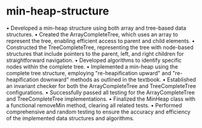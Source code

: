 # min-heap-structure
• Developed a min-heap structure using both array and tree-based data structures.
• Created the ArrayCompleteTree, which uses an array to represent the tree, enabling efficient access to parent and child elements.
• Constructed the TreeCompleteTree, representing the tree with node-based structures that include pointers to the parent, left, and right children for straightforward navigation.
• Developed algorithms to identify specific nodes within the complete tree.
• Implemented a min-heap using the complete tree structure, employing "re-heapification upward" and "re-heapification downward" methods as outlined in the textbook.
• Established an invariant checker for both the ArrayCompleteTree and TreeCompleteTree configurations.
• Successfully passed all testing for the ArrayCompleteTree and TreeCompleteTree implementations.
• Finalized the MinHeap class with a functional removeMin method, clearing all related tests.
• Performed comprehensive and random testing to ensure the accuracy and efficiency of the implemented data structures and algorithms.
